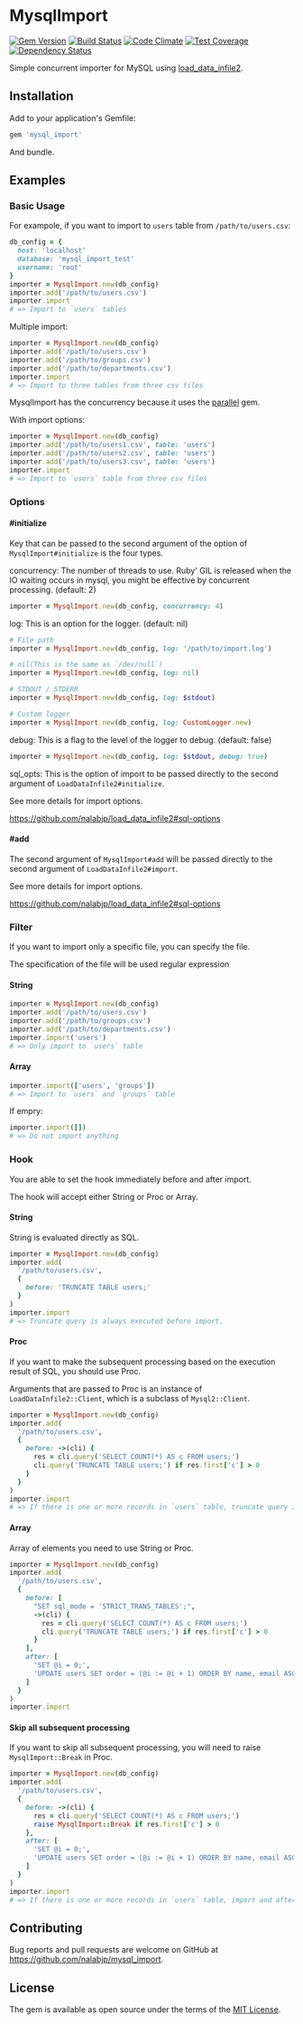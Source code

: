 # MysqlImport

[![Gem Version](https://badge.fury.io/rb/mysql_import.svg)](https://badge.fury.io/rb/mysql_import)
[![Build Status](https://travis-ci.org/nalabjp/mysql_import.svg?branch=master)](https://travis-ci.org/nalabjp/mysql_import)
[![Code Climate](https://codeclimate.com/github/nalabjp/mysql_import/badges/gpa.svg)](https://codeclimate.com/github/nalabjp/mysql_import)
[![Test Coverage](https://codeclimate.com/github/nalabjp/mysql_import/badges/coverage.svg)](https://codeclimate.com/github/nalabjp/mysql_import/coverage)
[![Dependency Status](https://gemnasium.com/badges/github.com/nalabjp/mysql_import.svg)](https://gemnasium.com/github.com/nalabjp/mysql_import)

Simple concurrent importer for MySQL using [load_data_infile2](https://github.com/nalabjp/load_data_infile2).

## Installation

Add to your application's Gemfile:

```ruby
gem 'mysql_import'
```

And bundle.

## Examples
### Basic Usage

For exampole, if you want to import to `users` table from `/path/to/users.csv`:
```ruby
db_config = {
  host: 'localhost'
  database: 'mysql_import_test'
  username: 'root'
}
importer = MysqlImport.new(db_config)
importer.add('/path/to/users.csv')
importer.import
# => Import to `users` tables
```

Multiple import:
```ruby
importer = MysqlImport.new(db_config)
importer.add('/path/to/users.csv')
importer.add('/path/to/groups.csv')
importer.add('/path/to/departments.csv')
importer.import
# => Import to three tables from three csv files
```

MysqlImport has the concurrency because it uses the [parallel](https://github.com/grosser/parallel) gem.

With import options:

```ruby
importer = MysqlImport.new(db_config)
importer.add('/path/to/users1.csv', table: 'users')
importer.add('/path/to/users2.csv', table: 'users')
importer.add('/path/to/users3.csv', table: 'users')
importer.import
# => Import to `users` table from three csv files
```

### Options

#### #initialize

Key that can be passed to the second argument of the option of `MysqlImport#initialize` is the four types.

concurrency: The number of threads to use. Ruby' GIL is released when the IO waiting occurs in mysql, you might be effective by concurrent processing. (default: 2)

```ruby
importer = MysqlImport.new(db_config, concurrency: 4)
```

log: This is an option for the logger. (default: nil)

```ruby
# File path
importer = MysqlImport.new(db_config, log: '/path/to/import.log')
```

```ruby
# nil(This is the same as `/dev/null`)
importer = MysqlImport.new(db_config, log: nil)
```

```ruby
# STDOUT / STDERR
importer = MysqlImport.new(db_config, log: $stdout)
```

```ruby
# Custom logger
importer = MysqlImport.new(db_config, log: CustomLogger.new)
```

debug: This is a flag to the level of the logger to debug. (default: false)

```ruby
importer = MysqlImport.new(db_config, log: $stdout, debug: true)
```

sql_opts: This is the option of import to be passed directly to the second argument of `LoadDataInfile2#initialize`.

See more details for import options.

https://github.com/nalabjp/load_data_infile2#sql-options

#### #add

The second argument of `MysqlImport#add` will be passed directly to the second argument of `LoadDataInfile2#import`.

See more details for import options.

https://github.com/nalabjp/load_data_infile2#sql-options

### Filter

If you want to import only a specific file, you can specify the file.

The specification of the file will be used regular expression

#### String

```ruby
importer = MysqlImport.new(db_config)
importer.add('/path/to/users.csv')
importer.add('/path/to/groups.csv')
importer.add('/path/to/departments.csv')
importer.import('users')
# => Only import to `users` table
```

#### Array

```ruby
importer.import(['users', 'groups'])
# => Import to `users` and `groups` table
```

If empry:

```ruby
importer.import([])
# => Do not import anything
```

### Hook

You are able to set the hook immediately before and after import.

The hook will accept either String or Proc or Array.

#### String

String is evaluated directly as SQL.

```ruby
importer = MysqlImport.new(db_config)
importer.add(
  '/path/to/users.csv',
  {
    before: 'TRUNCATE TABLE users;'
  }
)
importer.import
# => Truncate query is always executed before import.
```

#### Proc

If you want to make the subsequent processing based on the execution result of SQL, you should use Proc.

Arguments that are passed to Proc is an instance of `LoadDataInfile2::Client`, which is a subclass of `Mysql2::Client`.

```ruby
importer = MysqlImport.new(db_config)
importer.add(
  '/path/to/users.csv',
  {
    before: ->(cli) {
      res = cli.query('SELECT COUNT(*) AS c FROM users;')
      cli.query('TRUNCATE TABLE users;') if res.first['c'] > 0
    }
  }
)
importer.import
# => If there is one or more records in `users` table, truncate query is executed.
```

#### Array

Array of elements you need to use String or Proc.

```ruby
importer = MysqlImport.new(db_config)
importer.add(
  '/path/to/users.csv',
  {
    before: [
      "SET sql_mode = 'STRICT_TRANS_TABLES';",
      ->(cli) {
        res = cli.query('SELECT COUNT(*) AS c FROM users;')
        cli.query('TRUNCATE TABLE users;') if res.first['c'] > 0
      }
    ],
    after: [
      'SET @i = 0;',
      'UPDATE users SET order = (@i := @i + 1) ORDER BY name, email ASC;',
    ]
  }
)
importer.import
```

#### Skip all subsequent processing

If you want to skip all subsequent processing, you will need to raise `MysqlImport::Break` in Proc.

```ruby
importer = MysqlImport.new(db_config)
importer.add(
  '/path/to/users.csv',
  {
    before: ->(cli) {
      res = cli.query('SELECT COUNT(*) AS c FROM users;')
      raise MysqlImport::Break if res.first['c'] > 0
    },
    after: [
      'SET @i = 0;',
      'UPDATE users SET order = (@i := @i + 1) ORDER BY name, email ASC;',
    ]
  }
)
importer.import
# => If there is one or more records in `users` table, import and after hook will be skipped.
```

## Contributing

Bug reports and pull requests are welcome on GitHub at https://github.com/nalabjp/mysql_import.


## License

The gem is available as open source under the terms of the [MIT License](http://opensource.org/licenses/MIT).

